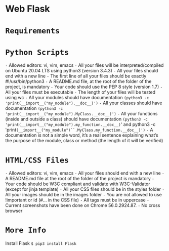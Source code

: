 # Web Flask

# `Requirements`

# `Python Scripts`

`-` Allowed editors: vi, vim, emacs
`-` All your files will be interpreted/compiled on Ubuntu 20.04 LTS using python3 (version 3.4.3)
`-` All your files should end with a new line
`-` The first line of all your files should be exactly #!/usr/bin/python3
`-` A README.md file, at the root of the folder of the project, is mandatory
`-` Your code should use the PEP 8 style (version 1.7)
`-` All your files must be executable
`-` The length of your files will be tested using wc
`-` All your modules should have documentation `(python3 -c 'print(__import__("my_module").__doc__)')`
`-` All your classes should have documentation `(python3 -c 'print(__import__("my_module").MyClass.__doc__)')`
`-` All your functions (inside and outside a class) should have documentation `(python3 -c 'print(__import__("my_module").my_function.__doc__)`' and python3 -c 'print`(__import__("my_module")``.MyClass.my_function.__doc__)')`
`-` A documentation is not a simple word, it’s a real sentence explaining what’s the purpose of the module, class or method (the length of it will be verified)

# `HTML/CSS Files`

`-` Allowed editors: vi, vim, emacs
`-` All your files should end with a new line
`-` A README.md file at the root of the folder of the project is mandatory
`-` Your code should be W3C compliant and validate with W3C-Validator (except for jinja template)
`-` All your CSS files should be in the styles folder
`-` All your images should be in the images folder
`-` You are not allowed to use !important or id (#... in the CSS file)
`-` All tags must be in uppercase
`-` Current screenshots have been done on Chrome 56.0.2924.87.
`-` No cross browser

# `More Info`

Install Flask
`$ pip3 install Flask`

